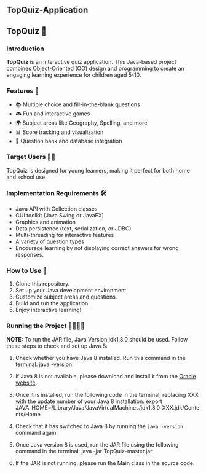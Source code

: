 ## TopQuiz-Application

## TopQuiz 🧠

### Introduction

**TopQuiz** is an interactive quiz application. This Java-based project combines Object-Oriented (OO) design and programming to create an engaging learning experience for children aged 5-10.

### Features 🌟

- 📚 Multiple choice and fill-in-the-blank questions
- 🎮 Fun and interactive games
- 🌍 Subject areas like Geography, Spelling, and more
- 📊 Score tracking and visualization
- 📖 Question bank and database integration

### Target Users 👦👧

TopQuiz is designed for young learners, making it perfect for both home and school use.

### Implementation Requirements 🛠️

- Java API with Collection classes
- GUI toolkit (Java Swing or JavaFX)
- Graphics and animation
- Data persistence (text, serialization, or JDBC)
- Multi-threading for interactive features
- A variety of question types
- Encourage learning by not displaying correct answers for wrong responses.

### How to Use 🚀

1. Clone this repository.
2. Set up your Java development environment.
3. Customize subject areas and questions.
4. Build and run the application.
5. Enjoy interactive learning!

### Running the Project 🏃‍♂️🏃‍♀️

**NOTE:** To run the JAR file, Java Version jdk1.8.0 should be used. Follow these steps to check and set up Java 8:

1. Check whether you have Java 8 installed. Run this command in the terminal:
       java -version

2. If Java 8 is not available, please download and install it from the [Oracle website](https://www.oracle.com/java/technologies/javase/javase-jdk8-downloads.html).

3. Once it is installed, run the following code in the terminal, replacing XXX with the update number of your Java 8 installation:
       export JAVA_HOME=/Library/Java/JavaVirtualMachines/jdk1.8.0_XXX.jdk/Contents/Home

4. Check that it has switched to Java 8 by running the `java -version` command again.

5. Once Java version 8 is used, run the JAR file using the following command in the terminal:
       java -jar TopQuiz-master.jar

6. If the JAR is not running, please run the Main class in the source code.
